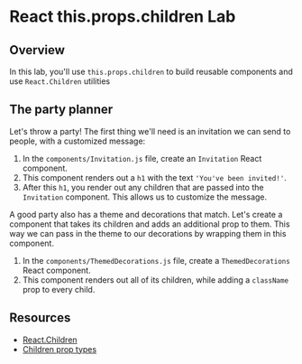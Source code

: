 # React this.props.children Lab

## Overview

In this lab, you'll use `this.props.children` to build reusable components and use `React.Children` utilities

## The party planner

Let's throw a party! The first thing we'll need is an invitation we can send to people, with a customized message:

1. In the `components/Invitation.js` file, create an `Invitation` React component.
2. This component renders out a `h1` with the text `'You've been invited!'`.
2. After this `h1`, you render out any children that are passed into the `Invitation` component. This allows us to customize the message.

A good party also has a theme and decorations that match. Let's create a component that takes its children and adds an additional prop to them. This way we can pass in the theme to our decorations by wrapping them in this component.

1. In the `components/ThemedDecorations.js` file, create a `ThemedDecorations` React component.
2. This component renders out all of its children, while adding a `className` prop to every child.


## Resources
- [React.Children](https://facebook.github.io/react/docs/top-level-api.html#react.children)
- [Children prop types](https://facebook.github.io/react/tips/children-props-type.html)

